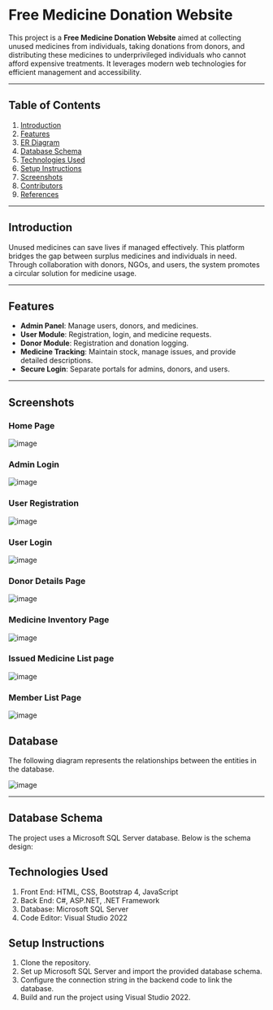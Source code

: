# Free Medicine Donation Website

This project is a **Free Medicine Donation Website** aimed at collecting unused medicines from individuals, taking donations from donors, and distributing these medicines to underprivileged individuals who cannot afford expensive treatments. It leverages modern web technologies for efficient management and accessibility.

---

## Table of Contents
1. [Introduction](#introduction)
2. [Features](#features)
3. [ER Diagram](#er-diagram)
4. [Database Schema](#database-schema)
5. [Technologies Used](#technologies-used)
6. [Setup Instructions](#setup-instructions)
7. [Screenshots](#screenshots)
8. [Contributors](#contributors)
9. [References](#references)

---

## Introduction
Unused medicines can save lives if managed effectively. This platform bridges the gap between surplus medicines and individuals in need. Through collaboration with donors, NGOs, and users, the system promotes a circular solution for medicine usage.

---

## Features
- **Admin Panel**: Manage users, donors, and medicines.
- **User Module**: Registration, login, and medicine requests.
- **Donor Module**: Registration and donation logging.
- **Medicine Tracking**: Maintain stock, manage issues, and provide detailed descriptions.
- **Secure Login**: Separate portals for admins, donors, and users.

---
## Screenshots
### Home Page
![image](https://github.com/user-attachments/assets/3fb89c08-6354-4f36-bca1-e09bcfe468a1)

### Admin Login
![image](https://github.com/user-attachments/assets/d59f2727-274a-4da6-9a96-da7c3146908e)

### User Registration
![image](https://github.com/user-attachments/assets/e94110a8-fb43-4384-98f2-647f899eaca8)

### User Login
![image](https://github.com/user-attachments/assets/7703ff0a-58b4-4216-8005-00ec9afe0174)

### Donor Details Page
![image](https://github.com/user-attachments/assets/2eb2bd6e-ff27-441a-80db-e4c78e520cc2)

### Medicine Inventory Page
![image](https://github.com/user-attachments/assets/9de5548a-bb2e-45c1-809b-1ccd925a5175)

### Issued Medicine List page
![image](https://github.com/user-attachments/assets/c4239464-07bd-404c-a985-6a898252ceab)

### Member List Page
![image](https://github.com/user-attachments/assets/c6c08102-ad78-44f1-b749-46dd9ea53517)






## Database
The following diagram represents the relationships between the entities in the database.

![image](https://github.com/user-attachments/assets/6efe4bda-aeeb-420d-8c60-d81645a746b3)



---

## Database Schema
The project uses a Microsoft SQL Server database. Below is the schema design:

## Technologies Used
1. Front End: HTML, CSS, Bootstrap 4, JavaScript
2. Back End: C#, ASP.NET, .NET Framework
3. Database: Microsoft SQL Server
4. Code Editor: Visual Studio 2022

## Setup Instructions
1. Clone the repository.
2. Set up Microsoft SQL Server and import the provided database schema.
3. Configure the connection string in the backend code to link the database.
4. Build and run the project using Visual Studio 2022.
